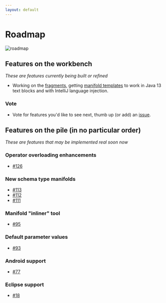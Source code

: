 ```yaml
---
layout: default
---
```


# Roadmap
 
![roadmap](http://manifold.systems/images/roadmap.jpg)
 
## Features on the workbench
*These are features currently being built or refined*

* Working on the [fragments](https://github.com/manifold-systems/manifold/tree/master/manifold-core-parent/manifold#embedding-with-fragments-experimental),
getting [manifold templates](https://github.com/manifold-systems/manifold/tree/master/manifold-deps-parent/manifold-templates) to work in Java 13 text blocks
and with IntelliJ language injection.

### Vote
* Vote for features you'd like to see next, thumb up (or add) an [issue](https://github.com/manifold-systems/manifold/issues).

## Features on the pile (in no particular order)
*These are features that may be implemented real soon now*

### Operator overloading enhancements
* [#126](https://github.com/manifold-systems/manifold/issues/126)

### New schema type manifolds 
* [#113](https://github.com/manifold-systems/manifold/issues/113)
* [#112](https://github.com/manifold-systems/manifold/issues/112)
* [#111](https://github.com/manifold-systems/manifold/issues/111)

### Manifold "inliner" tool
* [#95](https://github.com/manifold-systems/manifold/issues/95)

### Default parameter values
* [#93](https://github.com/manifold-systems/manifold/issues/93)

### Android support
* [#77](https://github.com/manifold-systems/manifold/issues/77)

### Eclipse support
* [#18](https://github.com/manifold-systems/manifold/issues/18)

